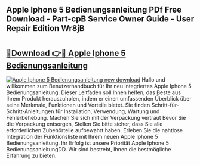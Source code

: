 ## Apple Iphone 5 Bedienungsanleitung PDf Free Download - Part-cpB Service Owner Guide - User Repair Edition Wr8jB

# <h2><a href="http://df5u1g.blite.top/?on=Apple+Iphone+5+Bedienungsanleitung">🔗Download 👉🔴 Apple Iphone 5 Bedienungsanleitung</a></h2>

[![Apple Iphone 5 Bedienungsanleitung new download](https://i.imgur.com/lujVjoI.png)](http://df5u1g.blite.top/?on=Apple+Iphone+5+Bedienungsanleitung)
Hallo und willkommen zum Benutzerhandbuch für Ihr neu integriertes Apple Iphone 5 Bedienungsanleitung. Dieser Leitfaden soll Ihnen helfen, das Beste aus Ihrem Produkt herauszuholen, indem er einen umfassenden Überblick über seine Merkmale, Funktionen und Vorteile bietet. Sie finden Schritt-für-Schritt-Anleitungen für Installation, Verwendung, Wartung und Fehlerbehebung. Machen Sie sich mit der Verpackung vertraut Bevor Sie die Verpackung entsorgen, Stellen Sie bitte sicher, dass Sie alle erforderlichen Zubehörteile aufbewahrt haben. Erleben Sie die nahtlose Integration der Funktionsliste mit Ihrem neuen Apple Iphone 5 Bedienungsanleitung. Ihr Erfolg ist unsere Priorität Apple Iphone 5 BedienungsanleitungDD. Wir sind bestrebt, Ihnen die bestmögliche Erfahrung zu bieten.
